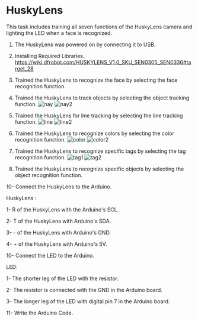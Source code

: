 # HuskyLens

This task includes training all seven functions of the HuskyLens camera and lighting the LED when a face is recognized. 

1. The HuskyLens was powered on by connecting it to USB.

2. Installing Required Libraries.
https://wiki.dfrobot.com/HUSKYLENS_V1.0_SKU_SEN0305_SEN0336#target_28


4. Trained the HuskyLens to recognize the face by selecting the face recognition function.


5. Trained the HuskyLens to track objects by selecting the object tracking function.
![nay](https://github.com/user-attachments/assets/3836f6c9-e2ff-458c-8c04-f97ea85ae1fb)
![nay2](https://github.com/user-attachments/assets/23549be3-3da9-49f3-bdcd-20789ed44b94)


7. Trained the HuskyLens for line tracking by selecting the line tracking function.
![line](https://github.com/user-attachments/assets/9954ab39-9177-424e-9fce-049cd057c184)
![line2](https://github.com/user-attachments/assets/f179dcdb-92ab-4dea-8928-ca0084cd431b)


9. Trained the HuskyLens to recognize colors by selecting the color recognition function.
![color](https://github.com/user-attachments/assets/d835bfd7-c0ab-4f4a-8a55-3f378595e02a)
![color2](https://github.com/user-attachments/assets/f21d4f88-539d-400b-8201-237eb4013396)


10. Trained the HuskyLens to recognize specific tags by selecting the tag recognition function.
![tag1](https://github.com/user-attachments/assets/47c4cb57-9da0-4f2a-9e4b-5e562525a696)
![tag2](https://github.com/user-attachments/assets/242ba9ff-624c-4cd3-aad5-e59a2e1037df)


12. Trained the HuskyLens to recognize specific objects by selecting the object recognition function.

10- Connect the HuskyLens to the Arduino.

HuskyLens :

1- R of the HuskyLens with the Arduino's SCL.

2- T of the HuskyLens with Arduino's SDA.

3- - of the HuskyLens with Arduino's GND.

4- + of the HuskyLens with Arduino's 5V.

10- Connect the LED to the Arduino.

LED:

1- The shorter leg of the LED with the resistor.

2- The resistor is connected with the GND in the Arduino board.

3- The longer leg of the LED with digital pin 7 in the Arduino board.

11- Write the Arduino Code.
